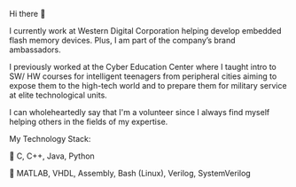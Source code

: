 Hi there 👋

I currently work at Western Digital Corporation helping develop embedded flash memory devices. Plus, I am part of the company’s brand ambassadors. 

 I previously worked at the Cyber Education Center where I taught intro to SW/ HW courses for intelligent teenagers from peripheral cities aiming to expose them to the high-tech world and to prepare them for military service at elite technological units.

 I can wholeheartedly say that I'm a volunteer since I always find myself helping others in the fields of my expertise.

My Technology Stack:



📌 C, C++, Java, Python



📌 MATLAB, VHDL, Assembly, Bash (Linux), Verilog, SystemVerilog
